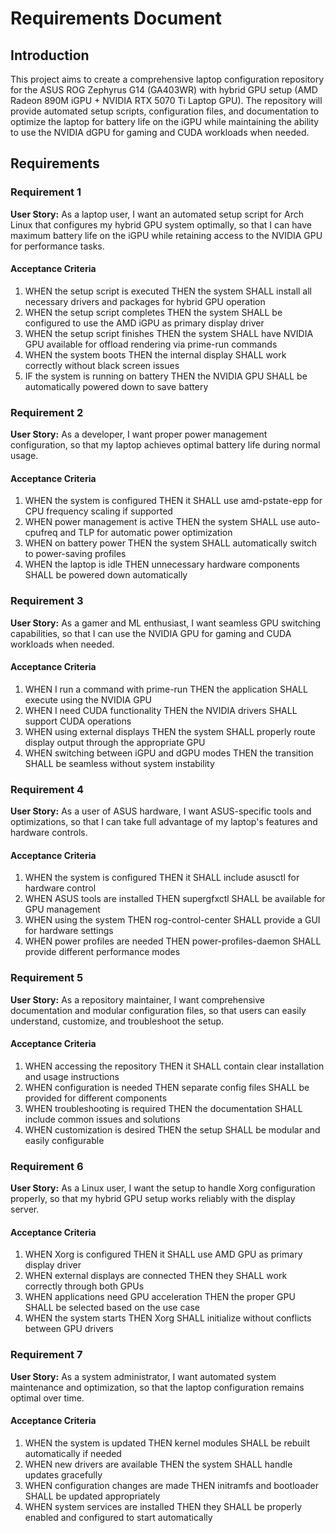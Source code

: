 # Requirements Document

## Introduction

This project aims to create a comprehensive laptop configuration repository for the ASUS ROG Zephyrus G14 (GA403WR) with hybrid GPU setup (AMD Radeon 890M iGPU + NVIDIA RTX 5070 Ti Laptop GPU). The repository will provide automated setup scripts, configuration files, and documentation to optimize the laptop for battery life on the iGPU while maintaining the ability to use the NVIDIA dGPU for gaming and CUDA workloads when needed.

## Requirements

### Requirement 1

**User Story:** As a laptop user, I want an automated setup script for Arch Linux that configures my hybrid GPU system optimally, so that I can have maximum battery life on the iGPU while retaining access to the NVIDIA GPU for performance tasks.

#### Acceptance Criteria

1. WHEN the setup script is executed THEN the system SHALL install all necessary drivers and packages for hybrid GPU operation
2. WHEN the setup script completes THEN the system SHALL be configured to use the AMD iGPU as primary display driver
3. WHEN the setup script finishes THEN the system SHALL have NVIDIA GPU available for offload rendering via prime-run commands
4. WHEN the system boots THEN the internal display SHALL work correctly without black screen issues
5. IF the system is running on battery THEN the NVIDIA GPU SHALL be automatically powered down to save battery

### Requirement 2

**User Story:** As a developer, I want proper power management configuration, so that my laptop achieves optimal battery life during normal usage.

#### Acceptance Criteria

1. WHEN the system is configured THEN it SHALL use amd-pstate-epp for CPU frequency scaling if supported
2. WHEN power management is active THEN the system SHALL use auto-cpufreq and TLP for automatic power optimization
3. WHEN on battery power THEN the system SHALL automatically switch to power-saving profiles
4. WHEN the laptop is idle THEN unnecessary hardware components SHALL be powered down automatically

### Requirement 3

**User Story:** As a gamer and ML enthusiast, I want seamless GPU switching capabilities, so that I can use the NVIDIA GPU for gaming and CUDA workloads when needed.

#### Acceptance Criteria

1. WHEN I run a command with prime-run THEN the application SHALL execute using the NVIDIA GPU
2. WHEN I need CUDA functionality THEN the NVIDIA drivers SHALL support CUDA operations
3. WHEN using external displays THEN the system SHALL properly route display output through the appropriate GPU
4. WHEN switching between iGPU and dGPU modes THEN the transition SHALL be seamless without system instability

### Requirement 4

**User Story:** As a user of ASUS hardware, I want ASUS-specific tools and optimizations, so that I can take full advantage of my laptop's features and hardware controls.

#### Acceptance Criteria

1. WHEN the system is configured THEN it SHALL include asusctl for hardware control
2. WHEN ASUS tools are installed THEN supergfxctl SHALL be available for GPU management
3. WHEN using the system THEN rog-control-center SHALL provide a GUI for hardware settings
4. WHEN power profiles are needed THEN power-profiles-daemon SHALL provide different performance modes

### Requirement 5

**User Story:** As a repository maintainer, I want comprehensive documentation and modular configuration files, so that users can easily understand, customize, and troubleshoot the setup.

#### Acceptance Criteria

1. WHEN accessing the repository THEN it SHALL contain clear installation and usage instructions
2. WHEN configuration is needed THEN separate config files SHALL be provided for different components
3. WHEN troubleshooting is required THEN the documentation SHALL include common issues and solutions
4. WHEN customization is desired THEN the setup SHALL be modular and easily configurable

### Requirement 6

**User Story:** As a Linux user, I want the setup to handle Xorg configuration properly, so that my hybrid GPU setup works reliably with the display server.

#### Acceptance Criteria

1. WHEN Xorg is configured THEN it SHALL use AMD GPU as primary display driver
2. WHEN external displays are connected THEN they SHALL work correctly through both GPUs
3. WHEN applications need GPU acceleration THEN the proper GPU SHALL be selected based on the use case
4. WHEN the system starts THEN Xorg SHALL initialize without conflicts between GPU drivers

### Requirement 7

**User Story:** As a system administrator, I want automated system maintenance and optimization, so that the laptop configuration remains optimal over time.

#### Acceptance Criteria

1. WHEN the system is updated THEN kernel modules SHALL be rebuilt automatically if needed
2. WHEN new drivers are available THEN the system SHALL handle updates gracefully
3. WHEN configuration changes are made THEN initramfs and bootloader SHALL be updated appropriately
4. WHEN system services are installed THEN they SHALL be properly enabled and configured to start automatically
